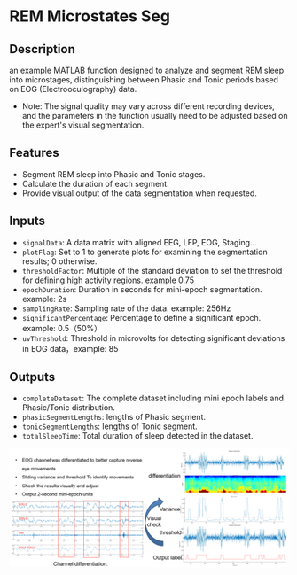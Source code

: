# REM Microstates Seg

## Description
an example MATLAB function designed to analyze and segment REM sleep into microstages, distinguishing between Phasic and Tonic periods based on EOG (Electrooculography) data.
- Note: The signal quality may vary across different recording devices, and the parameters in the function usually need to be adjusted based on the expert's visual segmentation.

## Features
- Segment REM sleep into Phasic and Tonic stages.
- Calculate the duration of each segment.
- Provide visual output of the data segmentation when requested.

## Inputs
- `signalData`: A data matrix with aligned EEG, LFP, EOG, Staging... 
- `plotFlag`: Set to 1 to generate plots for examining the segmentation results; 0 otherwise.
- `thresholdFactor`: Multiple of the standard deviation to set the threshold for defining high activity regions. example 0.75 
- `epochDuration`: Duration in seconds for mini-epoch segmentation. example: 2s
- `samplingRate`: Sampling rate of the data. example: 256Hz 
- `significantPercentage`: Percentage to define a significant epoch. example: 0.5（50%）
- `uvThreshold`: Threshold in microvolts for detecting significant deviations in EOG data，example: 85

## Outputs
- `completeDataset`: The complete dataset including mini epoch labels and Phasic/Tonic distribution.
- `phasicSegmentLengths`: lengths of Phasic segment.
- `tonicSegmentLengths`: lengths of Tonic segment.
- `totalSleepTime`: Total duration of sleep detected in the dataset.

![Example Image](/fig.jpg "fig")
